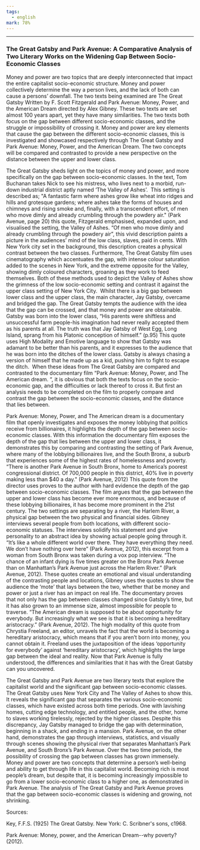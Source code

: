 ```yaml
---
tags:
  - english
mark: 78%
---
```

___

### The Great Gatsby and Park Avenue: A Comparative Analysis of Two Literary Works on the Widening Gap Between Socio-Economic Classes

Money and power are two topics that are deeply interconnected that impact the entire capitalist socio-economic structure. Money and power collectively determine the way a person lives, and the lack of both can cause a persons’ downfall. The two texts being examined are The Great Gatsby Written by F. Scott Fitzgerald and Park Avenue: Money, Power, and the American Dream directed by Alex Gibney. These two texts are set almost 100 years apart, yet they have many similarities. The two texts both focus on the gap between different socio-economic classes, and the struggle or impossibility of crossing it. Money and power are key elements that cause the gap between the different socio-economic classes, this is investigated and showcased respectively through The Great Gatsby and Park Avenue: Money, Power, and the American Dream. The two concepts will be compared and contrasted to provide a new perspective on the distance between the upper and lower class.

The Great Gatsby sheds light on the topics of money and power, and more specifically on the gap between socio-economic classes. In the text, Tom Buchanan takes Nick to see his mistress, who lives next to a morbid, run-down industrial district aptly named ‘The Valley of Ashes’.  This setting is described as; "A fantastic farm where ashes grow like wheat into ridges and hills and grotesque gardens; where ashes take the forms of houses and chimneys and rising smoke and, finally, with a transcendent effort, of men who move dimly and already crumbling through the powdery air." (Park Avenue, page 20) this quote, Fitzgerald emphasised, expanded upon, and visualised the setting, the Valley of Ashes. “Of men who move dimly and already crumbling through the powdery air”, this vivid description paints a picture in the audiences’ mind of the low class, slaves, paid in cents. With New York city set in the background, this description creates a physical contrast between the two classes. Furthermore, The Great Gatsby film uses cinematography which accentuates the gap, with intense colour saturation added to the scenes in New York, and the extreme opposite for the Valley, showing dimly coloured characters, groaning as they work to feed themselves. Both of these methods used to depict the Valley of Ashes show the grimness of the low socio-economic setting and contrast it against the upper class setting of New York City.  Whilst there is a big gap between lower class and the upper class, the main character, Jay Gatsby, overcame and bridged the gap. The Great Gatsby tempts the audience with the idea that the gap can be crossed, and that money and power are obtainable. Gatsby was born into the lower class, “His parents were shiftless and unsuccessful farm people-his imagination had never really accepted them as his parents at all. The truth was that Jay Gatsby of West Egg, Long Island, sprang from his Platonic conception of himself.” (p.95) This quote uses High Modality and Emotive language to show that Gatsby was adamant to be better than his parents, and it expresses to the audience that he was born into the ditches of the lower class. Gatsby is always chasing a version of himself that he made up as a kid, pushing him to fight to escape the ditch.  When these ideas from The Great Gatsby are compared and contrasted to the documentary film “Park Avenue: Money, Power, and The American dream. “, it is obvious that both the texts focus on the socio-economic gap, and the difficulties or lack thereof to cross it. But first an analysis needs to be completed on the film to properly compare and contrast the gap between the socio-economic classes, and the distance that lies between.

Park Avenue: Money, Power, and The American dream is a documentary film that openly investigates and exposes the money lobbying that politics receive from billionaires, it highlights the depth of the gap between socio-economic classes. With this information the documentary film exposes the depth of the gap that lies between the upper and lower class, it demonstrates this by comparing and contrasting the setting of Park Avenue, where many of the lobbying billionaires live, and the South Bronx, a suburb that experiences some of the highest rates of homelessness and poverty. “There is another Park Avenue in South Bronx, home to America’s poorest congressional district. Of 700,000 people in this district, 40% live in poverty making less than $40 a day." (Park Avenue, 2012) This quote from the director uses proves to the author with hard evidence the depth of the gap between socio-economic classes. The film argues that the gap between the upper and lower class has become ever more enormous, and because of these lobbying billionaires, it has become more prominent in the 21st century. The two settings are separating by a river, the Harlem River, a physical gap between the two physical and financial sides. Gibney interviews several people from both locations, with different socio-economic statuses. The interviews solidify his statement and give personality to an abstract idea by showing actual people going through it.  “It’s like a whole different world over there. They have everything they need. We don’t have nothing over here” (Park Avenue, 2012), this excerpt from a woman from South Bronx was taken during a vox pop interview. “The chance of an infant dying is five times greater on the Bronx Park Avenue than on Manhattan’s Park Avenue just across the Harlem River.” (Park Avenue, 2012). These quotes create an emotional and visual understanding of the contrasting people and locations, Gibney uses the quotes to show the audience the ‘mote’ that lays between the two, whether that be money and power or just a river has an impact on real life. The documentary proves that not only has the gap between classes changed since Gatsby’s time, but it has also grown to an immense size, almost impossible for people to traverse. “The American dream is supposed to be about opportunity for everybody. But increasingly what we see is that it is becoming a hereditary aristocracy.” (Park Avenue, 2012). The high modality of this quote from Chrystia Freeland, an editor, unravels the fact that the world is becoming a hereditary aristocracy, which means that if you aren’t born into money, you cannot obtain it. Freeland uses the juxtaposition of the ideas ‘opportunity for everybody’ against ‘hereditary aristocracy’, which highlights the large gap between the ideal and reality. Now that Park Avenue is fully understood, the differences and similarities that it has with the Great Gatsby can you uncovered.

The Great Gatsby and Park Avenue are two literary texts that explore the capitalist world and the significant gap between socio-economic classes. The Great Gatsby uses New York City and The Valley of Ashes to show this. It reveals the significant gap that separates the various socio-economic classes, which have existed across both time periods. One with lavishing homes, cutting edge technology, and entitled people, and the other, home to slaves working tirelessly, rejected by the higher classes. Despite this discrepancy, Jay Gatsby managed to bridge the gap with determination, beginning in a shack, and ending in a mansion. Park Avenue, on the other hand, demonstrates the gap through interviews, statistics, and visually through scenes showing the physical river that separates Manhattan’s Park Avenue, and South Bronx’s Park Avenue. Over the two time periods, the possibility of crossing the gap between classes has grown immensely. Money and power are two concepts that determine a person’s well-being and ability to get through life in this capitalist world. Becoming rich is most people’s dream, but despite that, it is becoming increasingly impossible to go from a lower socio-economic class to a higher one, as demonstrated in Park Avenue. The analysis of The Great Gatsby and Park Avenue proves that the gap between socio-economic classes is widening and growing, not shrinking.

Sources:

Key, F.F.S. (1925) The Great Gatsby. New York: C. Scribner's sons, c1968.

Park Avenue: Money, power, and the American Dream--why poverty? (2012).